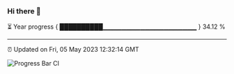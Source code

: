 ### Hi there 👋

⏳ Year progress { ██████████▁▁▁▁▁▁▁▁▁▁▁▁▁▁▁▁▁▁▁▁ } 34.12 %

---

⏰ Updated on Fri, 05 May 2023 12:32:14 GMT

![Progress Bar CI](https://github.com/ZhaoGui/ZhaoGui/workflows/Progress%20Bar%20CI/badge.svg)
